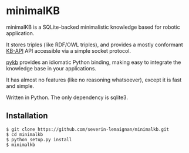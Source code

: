 minimalKB
=========

minimalKB is a SQLite-backed minimalistic knowledge based for robotic
application.

It stores triples (like RDF/OWL triples), and provides a mostly conformant
[KB-API](http://homepages.laas.fr/slemaign/wiki/doku.php?id=kb_api_robotics) API accessible via a simple socket protocol.

[pykb](https://github.com/severin-lemaignan/pykb) provides an idiomatic Python binding, making easy to
integrate the knowledge base in your applications.

It has almost no features (like no reasoning whatsoever), except it is fast and
simple.

Written in Python. The only dependency is sqlite3.

Installation
------------

```
$ git clone https://github.com/severin-lemaignan/minimalkb.git
$ cd minimalkb
$ python setup.py install
$ minimalkb
```
